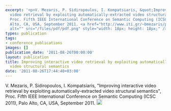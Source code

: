 ```yaml
---
excerpt: '<p>V. Mezaris, P. Sidiropoulos, I. Kompatsiaris, &quot;Improving interactive
  video retrieval by exploiting automatically-extracted video structural semantics&quot;,
  Proc. Fifth IEEE International Conference on Semantic Computing (ICSC 2011), Palo
  Alto, CA, USA, September 2011. <a href="http://www.iti.gr/~bmezaris/publications/icsc11.pdf"><img
  alt="" src="/files/pdf/pdf.png" style="width: 18px; height: 18px;" /></a></p>'
types: publication
tags:
- conference_publications
images: []
publication_date: '2011-08-26T00:00:00'
layout: publication
title: Improving interactive video retrieval by exploiting automatically-extracted
  video structural semantics
date: '2011-08-26T17:44:40+03:00'
---
```

<p>V. Mezaris, P. Sidiropoulos, I. Kompatsiaris, &quot;Improving interactive video retrieval by exploiting automatically-extracted video structural semantics&quot;, Proc. Fifth IEEE International Conference on Semantic Computing (ICSC 2011), Palo Alto, CA, USA, September 2011. <a href="http://www.iti.gr/~bmezaris/publications/icsc11.pdf"><img alt="" src="/files/pdf/pdf.png" style="width: 18px; height: 18px;" /></a></p>
